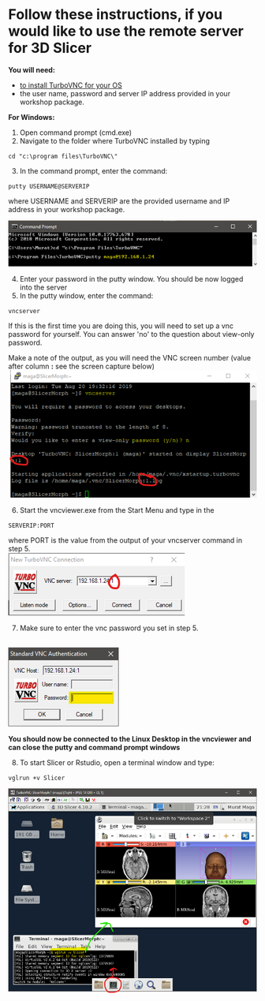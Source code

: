 # Follow these instructions, if you would like to use the remote server for 3D Slicer
**You will need:**

* [to install TurboVNC for your OS](https://sourceforge.net/projects/turbovnc/files/)
* the user name, password and server IP address provided in your workshop package. 

**For Windows:**

1. Open command prompt (cmd.exe)
2. Navigate to the folder where TurboVNC installed by typing
```
cd "c:\program files\TurboVNC\"
```
3. In the command prompt, enter the command:
```
putty USERNAME@SERVERIP
```
where USERNAME and SERVERIP are the provided username and IP address in your workshop package.


<img src="images/command.png"></br>

4. Enter your password in the putty window. You should be now logged into the server
5. In the putty window, enter the command:
```
vncserver
```
If this is the first time you are doing this, you will need to set up a vnc password for yourself. You can answer 'no' to the question about view-only password. 

Make a note of the output, as you will need the VNC screen number (value after column **:** see the screen capture below) 
</br>
<img src="images/putty.png">

6. Start the vncviewer.exe from the Start Menu and type in the 
```
SERVERIP:PORT
```
where PORT is the value from the output of your vncserver command in step 5.
</br>
<img src="images/vncviewer.png">

7. Make sure to enter the vnc password you set in step 5. 
</br>

<img src="images/vncviewer2.png">

**You should now be connected to the Linux Desktop in the vncviewer and can close the putty and command prompt windows**


8. To start Slicer or Rstudio, open a terminal window and type:
```
vglrun +v Slicer 
```
<img src="images/vnc_running.png" align="left">
